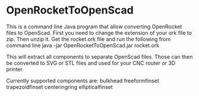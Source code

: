 # OpenRocketToOpenScad
This is a command line Java program that allow converting OpenRocket files to OpenScad.
First you need to change the extension of your ork file to zip.
Then unzip it.
Get the rocket.ork file and run the following from command line
java -jar OpenRocketToOpenScad.jar rocket.ork

This will extract all components to separate OpenScad files. Those can then be converted to SVG or STL files and used for your CNC router or 3D printer.
 
Currently supported components are:
bulkhead
freeformfinset
trapezoidfinset
centeringring
ellipticalfinset